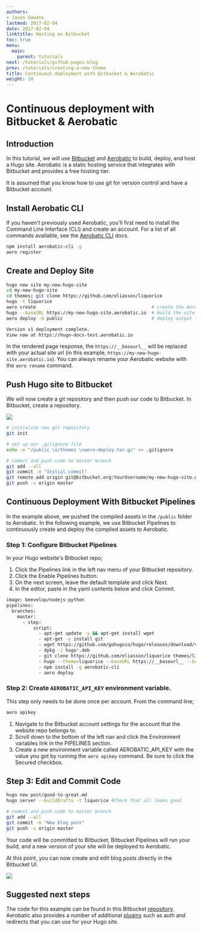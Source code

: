 ```yaml
---
authors:
- Jason Gowans
lastmod: 2017-02-04
date: 2017-02-04
linktitle: Hosting on Bitbucket
toc: true
menu:
  main:
    parent: tutorials
next: /tutorials/github-pages-blog
prev: /tutorials/creating-a-new-theme
title: Continuous deployment with Bitbucket & Aerobatic
weight: 10
---
```


# Continuous deployment with Bitbucket & Aerobatic

## Introduction

In this tutorial, we will use [Bitbucket](https://bitbucket.org/) and [Aerobatic](https://www.aerobatic.com) to build, deploy, and host a Hugo site. Aerobatic is a static hosting service that integrates with Bitbucket and provides a free hosting tier.

It is assumed that you know how to use git for version control and have a Bitbucket account.

## Install Aerobatic CLI

If you haven't previously used Aerobatic, you'll first need to install the Command Line Interface (CLI) and create an account. For a list of all commands available, see the [Aerobatic CLI](https://www.aerobatic.com/docs/cli/) docs.

```bash
npm install aerobatic-cli -g
aero register
```

## Create and Deploy Site

```bash
hugo new site my-new-hugo-site
cd my-new-hugo-site
cd themes; git clone https://github.com/eliasson/liquorice
hugo -t liquorice
aero create                                           # create the Aerobatic site
hugo --baseURL https://my-new-hugo-site.aerobatic.io  # build the site overriding baseURL
aero deploy -d public                                 # deploy output to Aerobatic

Version v1 deployment complete.
View now at https://hugo-docs-test.aerobatic.io
```

In the rendered page response, the `https://__baseurl__` will be replaced with your actual site url (in this example, `https://my-new-hugo-site.aerobatic.io`). You can always rename your Aerobatic website with the `aero rename` command.

## Push Hugo site to Bitbucket

We will now create a git repository and then push our code to Bitbucket. In Bitbucket, create a repository.

![][1]

[1]: /img/tutorials/hosting-on-bitbucket/bitbucket-create-repo.png


```bash
# initialize new git repository
git init

# set up our .gitignore file
echo -e "/public \n/themes \naero-deploy.tar.gz" >> .gitignore

# commit and push code to master branch
git add --all
git commit -m "Initial commit"
git remote add origin git@bitbucket.org:YourUsername/my-new-hugo-site.git
git push -u origin master
```

## Continuous Deployment With Bitbucket Pipelines
In the example above, we pushed the compiled assets in the `/public` folder to Aerobatic. In the following example, we use Bitbucket Pipelines to continuously create and deploy the compiled assets to Aerobatic.

### Step 1: Configure Bitbucket Pipelines

In your Hugo website's Bitbucket repo;

1. Click the Pipelines link in the left nav menu of your Bitbucket repository.
2. Click the Enable Pipelines button.
3. On the next screen, leave the default template and click Next.
4. In the editor, paste in the yaml contents below and click Commit.

```bash
image: beevelop/nodejs-python
pipelines:
  branches:
    master:
      - step:
          script:
            - apt-get update -y && apt-get install wget
            - apt-get -y install git
            - wget https://github.com/gohugoio/hugo/releases/download/v0.18/hugo_0.18-64bit.deb
            - dpkg -i hugo*.deb
            - git clone https://github.com/eliasson/liquorice themes/liquorice
            - hugo --theme=liquorice --baseURL https://__baseurl__ --buildDrafts
            - npm install -g aerobatic-cli
            - aero deploy
```

### Step 2: Create `AEROBATIC_API_KEY` environment variable. 

This step only needs to be done once per account. From the command line;

```bash
aero apikey
```

1. Navigate to the Bitbucket account settings for the account that the website repo belongs to.
2. Scroll down to the bottom of the left nav and click the Environment variables link in the PIPELINES section.
3. Create a new environment variable called AEROBATIC_API_KEY with the value you got by running the `aero apikey` command. Be sure to click the Secured checkbox.

## Step 3: Edit and Commit Code

```bash
hugo new post/good-to-great.md
hugo server --buildDrafts -t liquorice #Check that all looks good

# commit and push code to master branch
git add --all
git commit -m "New blog post"
git push -u origin master
```

Your code will be committed to Bitbucket, Bitbucket Pipelines will run your build, and a new version of your site will be deployed to Aerobatic.

At this point, you can now create and edit blog posts directly in the Bitbucket UI.

![][2]

[2]: /img/tutorials/hosting-on-bitbucket/bitbucket-blog-post.png


## Suggested next steps

The code for this example can be found in this Bitbucket [repository](https://bitbucket.org/dundonian/hugo-docs-test). Aerobatic also provides a number of additional [plugins](https://www.aerobatic.com/docs) such as auth and redirects that you can use for your Hugo site.
